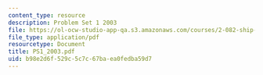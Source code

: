 ```yaml
---
content_type: resource
description: Problem Set 1 2003
file: https://ol-ocw-studio-app-qa.s3.amazonaws.com/courses/2-082-ship-structural-analysis-design-13-122-spring-2003/b98e2d6f529c5c7c67baea0fedba59d7_PS1_2003.pdf
file_type: application/pdf
resourcetype: Document
title: PS1_2003.pdf
uid: b98e2d6f-529c-5c7c-67ba-ea0fedba59d7
---
```

